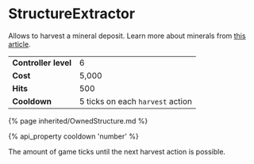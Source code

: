# StructureExtractor

<img src="img/extractor.png" alt="" align="right" />

Allows to harvest a mineral deposit. Learn more about minerals from [this article](/minerals.html-Minerals).</p>

<table class="table gameplay-info">
    <tbody>
    <tr>
        <td><strong>Controller level</strong></td>
        <td>6</td>
    </tr>
    <tr>
        <td><strong>Cost</strong></td>
        <td>5,000</td>
    </tr>
    <tr>
        <td><strong>Hits</strong></td>
        <td>500</td>
    </tr>
    <tr>
        <td><strong>Cooldown</strong></td>
        <td>5 ticks on each <code>harvest</code> action</td>
    </tr>
    </tbody>
</table>

{% page inherited/OwnedStructure.md %}

{% api_property cooldown 'number' %}

The amount of game ticks until the next harvest action is possible.


